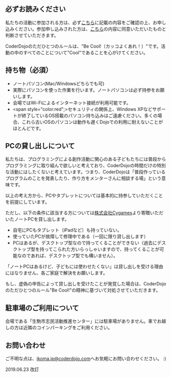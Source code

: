 ## 必ずお読みください
私たちの活動に参加される方は、必ず[こちら](https://coderdojo-nara-ikoma.github.io/join/)に記載の内容をご確認の上、お申し込みください。参加申し込みされた方は、[こちら](https://coderdojo-nara-ikoma.github.io/join/)の内容に同意いただいたものと判断させていただきます。

CoderDojoのただひとつのルールは、"Be Cool!（カッコよくあれ！）"です。活動の中のすべてのことについて"Cool"であることを心がけてください。

## 持ち物（必須）
- ノートパソコン(Mac/Windowsどちらでも可)
- 実際にパソコンを使った作業を行います。ノートパソコンは必ず持参をお願いします。
- 会場ではWi-Fiによるインターネット接続が利用可能です。
- <span style="color:red";>セキュリティの関係上、Windows XPなどサポートが終了しているOS搭載のパソコン持ち込みはご遠慮ください。多くの場合、これら古いOSのパソコンは動作も遅くDojoでの利用に耐えないことがほとんどです。</span>

## PCの貸し出しについて
私たちは、プログラミングによる創作活動に関心のある子どもたちには普段からプログラミングに取り組んで欲しいと考えており、CoderDojoの時間だけの特別な活動にはしたくないと考えています。つまり、CoderDojoは「普段作っているプログラムのことを発表したり、作り方をメンターさんに相談する場」という意味です。

以上の考え方から、PCやタブレットについては基本的に持参していただくことを前提にしています。

ただし、以下の条件に該当する方については[株式会社Cygames](https://www.cygames.co.jp/)より寄贈いただいたノートPCを貸し出します。

- 自宅にPCもタブレット（iPadなど）も持っていない。
- 使っていたPCが故障して修理中である（一回に限り貸し出します）
- PCはあるが、デスクトップ型なので持ってくることができない（過去にデスクトップ型を持ってこられた方いらっしゃいますので、持ってくることが可能なのであれば、デスクトップ型でも構いません）。

「ノートPCはあるけど、子どもには使わせたくない」は貸し出しを受ける理由にはなりません、各ご家庭で解決をお願いします。

もし、虚偽の申告によって貸し出しを受けたことが発覚した場合は、CoderDojoのただひとつのルール"Be Cool!"の精神に基づいて対処させていただきます。

## 駐車場のご利用について
会場である「生駒市志民活動推進センター」には駐車場がありません。車でお越しの方は近隣のコインパーキングをご利用ください。

## お問い合わせ
ご不明な点は、[ikoma.jp@coderdojo.com](mailto:ikoma.jp@coderdojo.com)へお気軽にお問い合わせください。 :)

2019.06.23 改訂